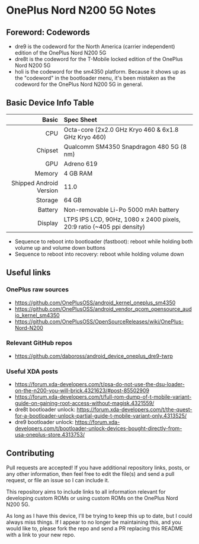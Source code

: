 OnePlus Nord N200 5G Notes
==========================

## Foreword: Codewords

- dre9 is the codeword for the North America (carrier independent) edition of the OnePlus Nord N200 5G
- dre8t is the codeword for the T-Mobile locked edition of the OnePlus Nord N200 5G
- holi is the codeword for the sm4350 platform. Because it shows up as the "codeword" in the bootloader menu, it's
  been mistaken as the codeword for the OnePlus Nord N200 5G in general.

## Basic Device Info Table

| Basic                   | Spec Sheet                                                            |
| -----------------------:|:--------------------------------------------------------------------- |
| CPU                     | Octa-core (2x2.0 GHz Kryo 460 & 6x1.8 GHz Kryo 460)                   |
| Chipset                 | Qualcomm SM4350 Snapdragon 480 5G (8 nm)                              |
| GPU                     | Adreno 619                                                            |
| Memory                  | 4 GB RAM                                                              |
| Shipped Android Version | 11.0                                                                  |
| Storage                 | 64 GB                                                                 |
| Battery                 | Non-removable Li-Po 5000 mAh battery                                  |
| Display                 | LTPS IPS LCD, 90Hz, 1080 x 2400 pixels, 20:9 ratio (~405 ppi density) |

- Sequence to reboot into bootloader (fastboot): reboot while holding both volume up and volume down buttons
- Sequence to reboot into recovery: reboot while holding volume down

## Useful links

### OnePlus raw sources

- https://github.com/OnePlusOSS/android_kernel_oneplus_sm4350
- https://github.com/OnePlusOSS/android_vendor_qcom_opensource_audio_kernel_sm4350
- https://github.com/OnePlusOSS/OpenSourceReleases/wiki/OnePlus-Nord-N200

### Relevant GitHub repos

- https://github.com/daboross/android_device_oneplus_dre9-twrp

### Useful XDA posts

- https://forum.xda-developers.com/t/psa-do-not-use-the-dsu-loader-on-the-n200-you-will-brick.4321623/#post-85502909
- https://forum.xda-developers.com/t/full-rom-dump-of-t-mobile-variant-guide-on-gaining-root-access-without-magisk.4321559/
- dre8t bootloader unlock:
  https://forum.xda-developers.com/t/the-quest-for-a-bootloader-unlock-partial-guide-t-mobile-variant-only.4313525/
- dre9 bootloader unlock:
  https://forum.xda-developers.com/t/bootloader-unlock-devices-bought-directly-from-usa-oneplus-store.4313753/


## Contributing

Pull requests are accepted! If you have additional repository links, posts, or any other information, then feel free to
edit the file(s) and send a pull request, or file an issue so I can include it.

This repository aims to include links to all information relevant for developing custom ROMs or using custom ROMs on the
OnePlus Nord N200 5G.

As long as I have this device, I'll be trying to keep this up to date, but I could always miss things. If I appear to no
longer be maintaining this, and you would like to, please fork the repo and send a PR replacing this README with a link
to your new repo.

